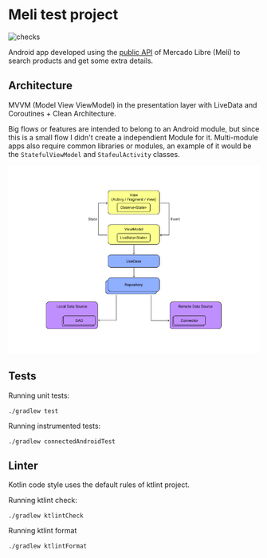 # Meli test project
![checks](https://github.com/cesarnorena/meli/workflows/Checks/badge.svg?branch=main)

Android app developed using the [public API](https://api.mercadolibre.com/) of Mercado Libre (Meli) to search products and get some extra details.


## Architecture

MVVM (Model View ViewModel) in the presentation layer with LiveData and Coroutines + Clean Architecture.

Big flows or features are intended to belong to an Android module, but since this is a small flow I didn't create a independient Module for it. Multi-module apps also require common libraries or modules, an example of it would be the `StatefulViewModel` and `StafeulActivity` classes.

![Architecture diagram](./.images/meli_architecture.png)


## Tests

Running unit tests:
```
./gradlew test
``` 

Running instrumented tests:
```
./gradlew connectedAndroidTest
```
 

## Linter
Kotlin code style uses the default rules of ktlint project.

Running ktlint check:
```
./gradlew ktlintCheck
```

Running ktlint format
```
./gradlew ktlintFormat
```
